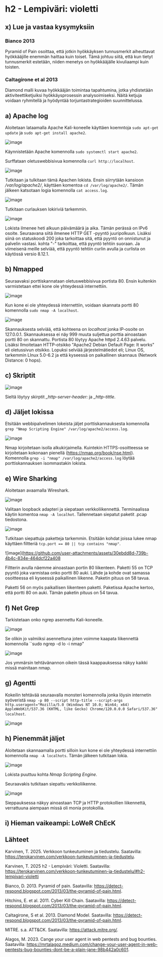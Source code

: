 # h2 - Lempiväri: violetti
## x) Lue ja vastaa kysymyksiin

### Bianco 2013
Pyramid of Pain osoittaa, että jotkin hyökkäyksen tunnusmerkit aiheuttavat hyökkääjille enemmän haittaa kuin toiset.
Tämä johtuu siitä, että kun tietyt tunnusmerkit estetään, niiden menetys on hyökkääjälle kivuliaampi kuin toisten.

### Caltagirone et al 2013
Diamond malli kuvaa hyökkääjän toimintaa tapahtumina, jotka yhdistetään aktiviteettiketjuiksi hyökkäysprosessin analysoimiseksi.
Näitä ketjuja voidaan ryhmitellä ja hyödyntää torjuntastrategioiden suunnittelussa.
## a) Apache log

Aloitetaan lataamalla Apache Kali-koneelle käyttäen koemntoja ``sudo apt-get update`` ja ``sudo apt-get install apache2``.

![image](https://github.com/user-attachments/assets/a2bf39d2-b26d-49c1-a4a2-925421b621f5)

Käynnistetään Apache komennolla ``sudo systemctl start apache2``.

Surffataan oletuswebbisivua komennolla ``curl http://localhost``.

![image](https://github.com/user-attachments/assets/f9f57d47-4a0a-4de3-ac3b-3f8a9e6bf86c)

Tutkitaan ja tulkitaan tämä Apachen lokista. Ensin siirrytään kansioon */var/log/apache2/*, käyttäen komentoa ``cd /var/log/apache2/``. Tämän jälkeen katsotaan logia komennolla ``cat access.log``.

![image](https://github.com/user-attachments/assets/5ad26a46-e45d-44ea-abf1-37b22f34aff4)

Tutkitaan curlauksen lokiriviä tarkemmin.

![image](https://github.com/user-attachments/assets/60ff47ef-397f-414a-a0ae-22651c4d0d1e)

Lokista ilmenee heti alkuun päivämäärä ja aika. Tämän perässä on IPv6 osoite. Seuraavana siitä ilmenee HTTP GET -pyyntö juuripolkuun. Lisäksi siinä on statuskoodi 200 joka tarkoittaa sitä, että pyyntö on onnistunut ja palvelin vastasi. kohta "-" tarkoittaa, että pyyntö tehtiin suoraan. Ja viimeisenä meille selviää, että pyyntö tehtiin curlin avulla ja curlista on käytössä versio 8.12.1.

## b) Nmapped

Seuraavaksi porttiskannataan oletuswebbisivua portista 80. Ensin kuitenkin varmistetaan ettei kone ole yhteydessä internettiin. 

![image](https://github.com/user-attachments/assets/efbe84f6-1f30-4d71-8098-d772a5a68ccf)

Kun kone ei ole yhteydessä internettiin, voidaan skannata portti 80 komennolla ``sudo nmap -A localhost``.

![image](https://github.com/user-attachments/assets/10be4e70-9041-43fc-a81d-3e30c1c743d3)

Skannauksesta selviää, että kohteena on *localhost* jonka IP-osoite on 127.0.0.1.  Skannauksessa ei näy 999 muuta suljettua porttia ainoastaan portti 80 on skannattu. Portista 80 löytyy Apache httpd 2.4.63 palvelu. Lisäksi Ilmoitetaan HTTP-otsikko "Apache2 Debian Default Page: It works" eli oletussivun otsikko. Lopuksi selviää järjestelmätiedot eli; Linux OS, tarkemmin LInux 5.0-6.2 ja että kyseessä on paikallinen skannaus (Network Distance: 0 hops).

## c) Skriptit

![image](https://github.com/user-attachments/assets/2113a65e-34a1-4fbc-bde4-b6096ec7fefc)

Sieltä löytyy skirptit *_http-server-header:* ja *_http-tittle*.

## d) Jäljet lokissa

Etsitään webbipalvelimen lokeista jäljet porttiskannauksesta komennolla ``grep "Nmap Scripting Engine" /var/log/apache2/access.log``.

![image](https://github.com/user-attachments/assets/f6e23126-e5ee-4e58-99d6-64f086b1f6f7)

Nmap kirjoitetaan isolla alkukirjaimella. Kuintekin HTTPS-osoitteessa se kirjoitetaan kokonaan pienellä  (https://nmap.org/book/nse.html). Komennolla ``grep -i "nmap" /var/log/apache2/access.log`` löytää porttiskannauksen isommastakin lokista. 

## e) Wire Sharking


Aloitetaan avaamalla Wireshark.

![image](https://github.com/user-attachments/assets/bd7c5f8f-edb8-4dcb-87dc-2c84dec8a740)

Valitaan loopback adapteri ja siepataan verkkoliikennettä. Terminaalissa käytin komentoa ``nmap -A localhot``. Tallennetaan siepatut paketit .pcap tiedostona. 

![image](https://github.com/user-attachments/assets/8edff3a7-7a6f-4e12-aa17-c44a9265a67d)

Tutkitaan siepattuja paketteja tarkemmin. Etsitään kohdat joissa lukee nmap käyttäen filtteriä ``tcp.port == 80 || tcp contains "nmap"``.

![image](https://github.com/user-attachments/assets/30ebdd8d-739b-4b4c-834e-464dcf22a408

Filtterin avulla näemme ainoastaan portin 80 liikenteen. Paketti 55 on TCP pyyntö joka varmistaa onko portti 80 auki. Lähde ja kohde ovat samassa osoitteessa eli kyseessä paikallinen liikenne. Paketin pituus on 58 tavua.

Paketti 56 on myös paikallisen liikenteen paketti. Paketissa Apache kertoo, että portti 80 on auki. Tämän paketin pituus on 54 tavua. 


## f) Net Grep

Tarkistetaan onko ngrep asennettu Kali-koneelle. 

![image](https://github.com/user-attachments/assets/99613585-d200-4c73-b94d-a326ac99d323)

Se olikin jo valmiiksi asennettuna joten voimme kaapata liikennettä komennolla ``sudo ngrep -d lo -i nmap"

![image](https://github.com/user-attachments/assets/a9bc8d4a-d135-4094-9ab0-2e3979043e39)

Jos ymmärsin tehtävänannon oikein tässä kaappauksessa näkyy kaikki missä mainitaan nmap. 


## g) Agentti

Kokeilin tehtävää seuraavalla monsteri komennolla jonka löysin internetin syöveristä ``nmap -p 80 --script http-title --script-args http.useragent="Mozilla/5.0 (Windows NT 10.0; Win64; x64) AppleWebKit/537.36 (KHTML, like Gecko) Chrome/120.0.0.0 Safari/537.36" localhost``.

![image](https://github.com/user-attachments/assets/dc8f9507-6bff-47db-afcb-7db788dd3a50)


## h) Pienemmät jäljet

Aloitetaan skannaamalla portti silloin kun kone ei ole yhteydessä internettiin komennolla ``nmap -A localhots``. Tämän jälkeen tutkitaan lokia.

![image](https://github.com/user-attachments/assets/fe1d0cf0-e128-41e6-89fa-55481b73dfdc)

Lokista puuttuu kohta *Nmap Scripting Engine*.

Seuraavakis tutkitaan siepattu verkkoliikenne.

![image](https://github.com/user-attachments/assets/9ee741c5-91ce-4b14-b10a-3543d6b63300)

Sieppauksessa näkyy ainoastaan TCP ja HTTP protokollien liikennettä, verrattuuna aiempaan missä oli monia protokollia.

## i) Hieman vaikeampi: LoWeR ChEcK


## Lähteet

Karvinen, T. 2025. Verkkoon tunkeutuminen ja tiedustelu. Saatavilla: https://terokarvinen.com/verkkoon-tunkeutuminen-ja-tiedustelu.

Karvinen, T. 2025 h2 - Lempiväri: Violetti. Saatavilla: https://terokarvinen.com/verkkoon-tunkeutuminen-ja-tiedustelu/#h2-lempivari-violetti

Bianco, D. 2013. Pyramid of pain. Saatavilla: https://detect-respond.blogspot.com/2013/03/the-pyramid-of-pain.html.

Hitchins, E. et al. 2011. Cyber Kill Chain. Saatavilla: https://detect-respond.blogspot.com/2013/03/the-pyramid-of-pain.html.

Caltagirone, S et al. 2013. Diamond Model. Saatavilla: https://detect-respond.blogspot.com/2013/03/the-pyramid-of-pain.html.

MITRE. s.a. ATT&CK. Saatavilla: https://attack.mitre.org/.

Alagos, M. 2023. Cange your user agent in web pentests and bug bounties. Saatavilla: https://mrtalagoz.medium.com/change-your-user-agent-in-web-pentests-bug-bounties-dont-be-a-plain-jane-98b442a0c601.
